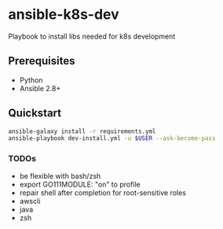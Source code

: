 # ansible-k8s-dev

Playbook to install libs needed for k8s development

## Prerequisites
- Python
- Ansible 2.8+

## Quickstart

```bash
ansible-galaxy install -r requirements.yml
ansible-playbook dev-install.yml -u $USER --ask-become-pass
```

### TODOs
- be flexible with bash/zsh
- export GO111MODULE: "on" to profile
- repair shell after completion for root-sensitive roles
- awscli
- java
- zsh
